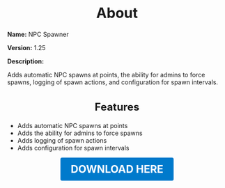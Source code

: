 <h1 style="text-align:center; font-size:2rem; font-weight:bold;">About</h1>

**Name:**
NPC Spawner

**Version:**
1.25

**Description:**

Adds automatic NPC spawns at points, the ability for admins to force spawns, logging of spawn actions, and configuration for spawn intervals.

<h2 style="text-align:center; font-size:1.5rem; font-weight:bold;">Features</h2>

- Adds automatic NPC spawns at points
- Adds the ability for admins to force spawns
- Adds logging of spawn actions
- Adds configuration for spawn intervals





<p align="center"><a href="https://github.com/LiliaFramework/Modules/raw/refs/heads/gh-pages/npcspawner.zip" style="display:inline-block;padding:12px 24px;font-size:1.5rem;font-weight:bold;text-decoration:none;color:#fff;background-color:var(--md-primary-fg-color,#007acc);border-radius:4px;">DOWNLOAD HERE</a></p>